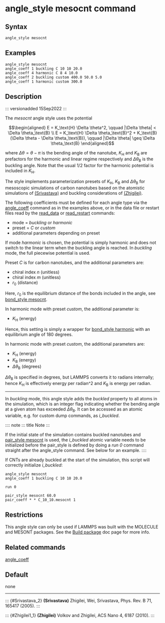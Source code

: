 # angle_style mesocnt command

## Syntax

``` LAMMPS
angle_style mesocnt
```

## Examples

``` LAMMPS
angle_style mesocnt
angle_coeff 1 buckling C 10 10 20.0
angle_coeff 4 harmonic C 8 4 10.0
angle_coeff 2 buckling custom 400.0 50.0 5.0
angle_coeff 1 harmonic custom 300.0
```

## Description

::: versionadded
15Sep2022
:::

The *mesocnt* angle style uses the potential

$$\begin{aligned}
E = K_\text{H} \Delta \theta^2, \qquad |\Delta \theta| < \Delta
\theta_\text{B} \\
E = K_\text{H} \Delta \theta_\text{B}^2 +
K_\text{B} (\Delta \theta - \Delta \theta_\text{B}), \qquad |\Delta
\theta| \geq \Delta \theta_\text{B}
\end{aligned}$$

where $\Delta \theta = \theta - \pi$ is the bending angle of the
nanotube, $K_\text{H}$ and $K_\text{B}$ are prefactors for the harmonic
and linear regime respectively and $\Delta
\theta_\text{B}$ is the buckling angle. Note that the usual 1/2 factor
for the harmonic potential is included in $K_\text{H}$.

The style implements parameterization presets of $K_\text{H}$,
$K_\text{B}$ and $\Delta \theta_\text{B}$ for mesoscopic simulations of
carbon nanotubes based on the atomistic simulations of
[(Srivastava)](Srivastava_2) and buckling considerations of
[(Zhigilei)](Zhigilei1_1).

The following coefficients must be defined for each angle type via the
[angle_coeff](angle_coeff) command as in the examples above, or in the
data file or restart files read by the [read_data](read_data) or
[read_restart](read_restart) commands:

-   mode = *buckling* or *harmonic*
-   preset = *C* or *custom*
-   additional parameters depending on preset

If mode *harmonic* is chosen, the potential is simply harmonic and does
not switch to the linear term when the buckling angle is reached. In
*buckling* mode, the full piecewise potential is used.

Preset *C* is for carbon nanotubes, and the additional parameters are:

-   chiral index $n$ (unitless)
-   chiral index $m$ (unitless)
-   $r_0$ (distance)

Here, $r_0$ is the equilibrium distance of the bonds included in the
angle, see [bond_style mesocnt](bond_mesocnt).

In harmonic mode with preset *custom*, the additional parameter is:

-   $K_\text{H}$ (energy)

Hence, this setting is simply a wrapper for [bond_style
harmonic](bond_harmonic) with an equilibrium angle of 180 degrees.

In harmonic mode with preset *custom*, the additional parameters are:

-   $K_\text{H}$ (energy)
-   $K_\text{B}$ (energy)
-   $\Delta \theta_\text{B}$ (degrees)

$\Delta \theta_\text{B}$ is specified in degrees, but LAMMPS converts it
to radians internally; hence $K_\text{H}$ is effectively energy per
radian\^2 and $K_\text{B}$ is energy per radian.

------------------------------------------------------------------------

In *buckling* mode, this angle style adds the *buckled* property to all
atoms in the simulation, which is an integer flag indicating whether the
bending angle at a given atom has exceeded $\Delta
\theta_\text{B}$. It can be accessed as an atomic variable, e.g. for
custom dump commands, as *i_buckled*.

:::: note
::: title
Note
:::

If the initial state of the simulation contains buckled nanotubes and
[pair_style mesocnt](pair_mesocnt) is used, the *i_buckled* atomic
variable needs to be initialized before the pair_style is defined by
doing a *run 0* command straight after the angle_style command. See
below for an example.
::::

If CNTs are already buckled at the start of the simulation, this script
will correctly initialize *i_buckled*:

``` LAMMPS
angle_style mesocnt
angle_coeff 1 buckling C 10 10 20.0

run 0

pair_style mesocnt 60.0
pair_coeff * * C_10_10.mesocnt 1
```

## Restrictions

This angle style can only be used if LAMMPS was built with the MOLECULE
and MESONT packages. See the [Build package](Build_package) doc page for
more info.

## Related commands

[angle_coeff](angle_coeff)

## Default

none

------------------------------------------------------------------------

::: {#Srivastava_2}
**(Srivastava)** Zhigilei, Wei, Srivastava, Phys. Rev. B 71, 165417
(2005).
:::

::: {#Zhigilei1_1}
**(Zhigilei)** Volkov and Zhigilei, ACS Nano 4, 6187 (2010).
:::
